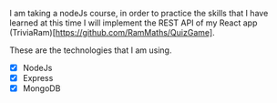 I am taking a nodeJs course, in order to practice the skills that I have learned at this time I will implement the REST API of my React app (TriviaRam)[https://github.com/RamMaths/QuizGame].

These are the technologies that I am using.

- [x] NodeJs
- [x] Express
- [x] MongoDB
